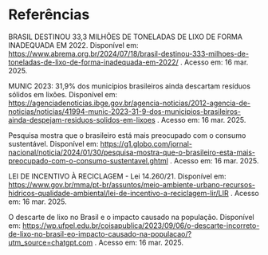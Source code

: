 # Referências

BRASIL DESTINOU 33,3 MILHÕES DE TONELADAS DE LIXO DE FORMA INADEQUADA EM 2022. Disponível em: https://www.abrema.org.br/2024/07/18/brasil-destinou-333-milhoes-de-toneladas-de-lixo-de-forma-inadequada-em-2022/ . Acesso em: 16 mar. 2025.

MUNIC 2023: 31,9% dos municípios brasileiros ainda descartam resíduos sólidos em lixões. Disponível em: https://agenciadenoticias.ibge.gov.br/agencia-noticias/2012-agencia-de-noticias/noticias/41994-munic-2023-31-9-dos-municipios-brasileiros-ainda-despejam-residuos-solidos-em-lixoes . Acesso em: 16 mar. 2025.

Pesquisa mostra que o brasileiro está mais preocupado com o consumo sustentável. Disponível em: https://g1.globo.com/jornal-nacional/noticia/2024/01/30/pesquisa-mostra-que-o-brasileiro-esta-mais-preocupado-com-o-consumo-sustentavel.ghtml . Acesso em: 16 mar. 2025.

LEI DE INCENTIVO À RECICLAGEM - Lei 14.260/21. Disponível em: https://www.gov.br/mma/pt-br/assuntos/meio-ambiente-urbano-recursos-hidricos-qualidade-ambiental/lei-de-incentivo-a-reciclagem-lir/LIR . Acesso em: 16 mar. 2025.

O descarte de lixo no Brasil e o impacto causado na população. Disponível em: https://wp.ufpel.edu.br/coisapublica/2023/09/06/o-descarte-incorreto-de-lixo-no-brasil-eo-impacto-causado-na-populacao/?utm_source=chatgpt.com . Acesso em: 16 mar. 2025.

